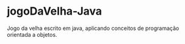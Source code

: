 # jogoDaVelha-Java
Jogo da velha escrito em java, aplicando conceitos de programação orientada a objetos.
